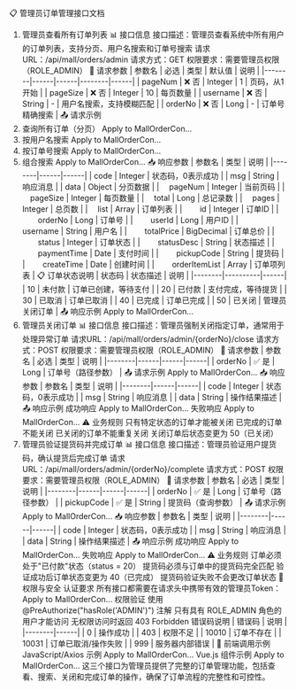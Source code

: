 📋 管理员订单管理接口文档
1. 管理员查看所有订单列表
📊 接口信息
接口描述：管理员查看系统中所有用户的订单列表，支持分页、用户名搜索和订单号搜索
请求URL：/api/mall/orders/admin
请求方式：GET
权限要求：需要管理员权限（ROLE_ADMIN）
📝 请求参数
| 参数名 | 必选 | 类型 | 默认值 | 说明 |
|--------|------|------|--------|------|
| pageNum | ❌ 否 | Integer | 1 | 页码，从1开始 |
| pageSize | ❌ 否 | Integer | 10 | 每页数量 |
| username | ❌ 否 | String | - | 用户名搜索，支持模糊匹配 |
| orderNo | ❌ 否 | Long | - | 订单号精确搜索 |
📤 请求示例
1. 查询所有订单（分页）
Apply to MallOrderCon...
2. 按用户名搜索
Apply to MallOrderCon...
3. 按订单号搜索
Apply to MallOrderCon...
4. 组合搜索
Apply to MallOrderCon...
📥 响应参数
| 参数名 | 类型 | 说明 |
|--------|------|------|
| code | Integer | 状态码，0表示成功 |
| msg | String | 响应消息 |
| data | Object | 分页数据 |
| &emsp;pageNum | Integer | 当前页码 |
| &emsp;pageSize | Integer | 每页数量 |
| &emsp;total | Long | 总记录数 |
| &emsp;pages | Integer | 总页数 |
| &emsp;list | Array | 订单列表 |
| &emsp;&emsp;id | Integer | 订单ID |
| &emsp;&emsp;orderNo | Long | 订单号 |
| &emsp;&emsp;userId | Long | 用户ID |
| &emsp;&emsp;username | String | 用户名 |
| &emsp;&emsp;totalPrice | BigDecimal | 订单总价 |
| &emsp;&emsp;status | Integer | 订单状态 |
| &emsp;&emsp;statusDesc | String | 状态描述 |
| &emsp;&emsp;paymentTime | Date | 支付时间 |
| &emsp;&emsp;pickupCode | String | 提货码 |
| &emsp;&emsp;createTime | Date | 创建时间 |
| &emsp;&emsp;orderItemList | Array | 订单项列表 |
📋 订单状态说明
| 状态码 | 状态描述 | 说明 |
|--------|----------|------|
| 10 | 未付款 | 订单已创建，等待支付 |
| 20 | 已付款 | 支付完成，等待提货 |
| 30 | 已取消 | 订单已取消 |
| 40 | 已完成 | 订单已完成 |
| 50 | 已关闭 | 管理员关闭订单 |
📤 响应示例
Apply to MallOrderCon...
2. 管理员关闭订单
📊 接口信息
接口描述：管理员强制关闭指定订单，通常用于处理异常订单
请求URL：/api/mall/orders/admin/{orderNo}/close
请求方式：POST
权限要求：需要管理员权限（ROLE_ADMIN）
📝 请求参数
| 参数名 | 必选 | 类型 | 说明 |
|--------|------|------|------|
| orderNo | ✅ 是 | Long | 订单号（路径参数） |
📤 请求示例
Apply to MallOrderCon...
📥 响应参数
| 参数名 | 类型 | 说明 |
|--------|------|------|
| code | Integer | 状态码，0表示成功 |
| msg | String | 响应消息 |
| data | String | 操作结果描述 |
📤 响应示例
成功响应
Apply to MallOrderCon...
失败响应
Apply to MallOrderCon...
⚠️ 业务规则
只有特定状态的订单才能被关闭
已完成的订单不能关闭
已关闭的订单不能重复关闭
关闭订单后状态变更为 50（已关闭）
3. 管理员验证提货码并完成订单
📊 接口信息
接口描述：管理员验证用户提货码，确认提货后完成订单
请求URL：/api/mall/orders/admin/{orderNo}/complete
请求方式：POST
权限要求：需要管理员权限（ROLE_ADMIN）
📝 请求参数
| 参数名 | 必选 | 类型 | 说明 |
|--------|------|------|------|
| orderNo | ✅ 是 | Long | 订单号（路径参数） |
| pickupCode | ✅ 是 | String | 提货码（查询参数） |
📤 请求示例
Apply to MallOrderCon...
📥 响应参数
| 参数名 | 类型 | 说明 |
|--------|------|------|
| code | Integer | 状态码，0表示成功 |
| msg | String | 响应消息 |
| data | String | 操作结果描述 |
📤 响应示例
成功响应
Apply to MallOrderCon...
失败响应
Apply to MallOrderCon...
⚠️ 业务规则
订单必须处于"已付款"状态（status = 20）
提货码必须与订单中的提货码完全匹配
验证成功后订单状态变更为 40（已完成）
提货码验证失败不会更改订单状态
🔐 权限与安全
认证要求
所有接口都需要在请求头中携带有效的管理员Token：
Apply to MallOrderCon...
权限验证
使用 @PreAuthorize("hasRole('ADMIN')") 注解
只有具有 ROLE_ADMIN 角色的用户才能访问
无权限访问时返回 403 Forbidden
错误码说明
| 错误码 | 说明 |
|--------|------|
| 0 | 操作成功 |
| 403 | 权限不足 |
| 10010 | 订单不存在 |
| 10031 | 订单已取消/操作失败 |
| 999 | 服务器内部错误 |
🚀 前端调用示例
JavaScript/Axios 示例
Apply to MallOrderCon...
Vue.js 组件示例
Apply to MallOrderCon...
这三个接口为管理员提供了完整的订单管理功能，包括查看、搜索、关闭和完成订单的操作，确保了订单流程的完整性和可控性。